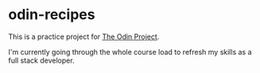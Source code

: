 # odin-recipes
This is a practice project for [The Odin Project](https://www.theodinproject.com/lessons/foundations-recipes).

I'm currently going through the whole course load to refresh my skills as a full stack developer.